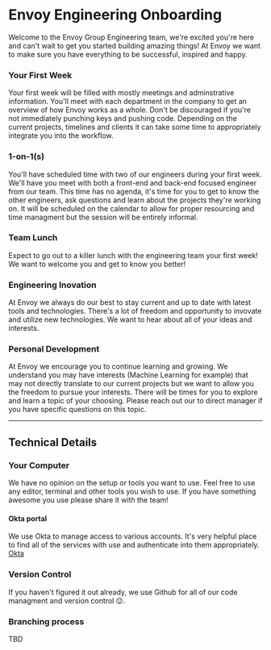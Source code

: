 # Envoy Engineering Onboarding

Welcome to the Envoy Group Engineering team, we're excited you're here and can't wait to get you started building amazing things! At Envoy we want to make sure you have everything to be successful, inspired and happy.

### Your First Week
Your first week will be filled with mostly meetings and adminstrative information. You'll meet with each department in the company to get an overview of how Envoy works as a whole. Don't be discouraged if you're not immediately punching keys and pushing code. Depending on the current projects, timelines and clients it can take some time to appropriately integrate you into the workflow.

### 1-on-1(s)
You'll have scheduled time with two of our engineers during your first week. We'll have you meet with both a front-end and back-end focused engineer from our team. This time has no agenda, it's time for you to get to know the other engineers, ask questions and learn about the projects they're working on. It will be scheduled on the calendar to allow for proper resourcing and time managment but the session will be entirely informal.

### Team Lunch
Expect to go out to a killer lunch with the engineering team your first week! We want to welcome you and get to know you better!

### Engineering Inovation
At Envoy we always do our best to stay current and up to date with latest tools and technologies. There's a lot of freedom and opportunity to invovate and utilize new technologies. We want to hear about all of your ideas and interests.

### Personal Development
At Envoy we encourage you to continue learning and growing. We understand you may have interests (Machine Learning for example) that may not directly translate to our current projects but we want to allow you the freedom to pursue your interests. There will be times for you to explore and learn a topic of your choosing. Please reach out our to direct manager if you have specific questions on this topic.

-------------------------------------------

## Technical Details

### Your Computer
We have no opinion on the setup or tools you want to use. Feel free to use any editor, terminal and other tools you wish to use. If you have something awesome you use please share it with the team!

#### Okta portal
We use Okta to manage access to various accounts. It's very helpful place to find all of the services with use and authenticate into them appropriately.
[Okta](https://weareenvoy.okta.com/)

### Version Control
If you haven't figured it out already, we use Github for all of our code managment and version control 😉.

### Branching process
TBD